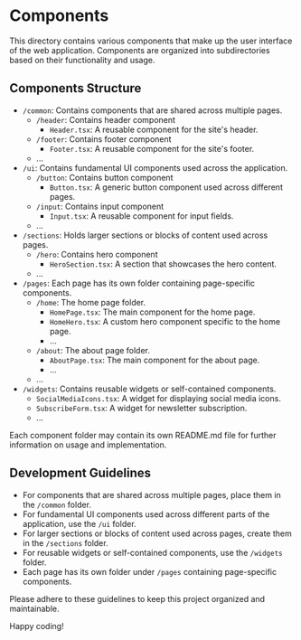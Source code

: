 # Components

This directory contains various components that make up the user interface of the web application. Components are organized into subdirectories based on their functionality and usage.

## Components Structure

- `/common`: Contains components that are shared across multiple pages.
  - `/header`: Contains header component
    - `Header.tsx`: A reusable component for the site's header.
  - `/footer`: Contains footer component
    - `Footer.tsx`: A reusable component for the site's footer.
  - ...
- `/ui`: Contains fundamental UI components used across the application.
  - `/button`: Contains button component
    - `Button.tsx`: A generic button component used across different pages.
  - `/input`: Contains input component
    - `Input.tsx`: A reusable component for input fields.
  - ...
- `/sections`: Holds larger sections or blocks of content used across pages.
  - `/hero`: Contains hero component
    - `HeroSection.tsx`: A section that showcases the hero content.
  - ...
- `/pages`: Each page has its own folder containing page-specific components.
  - `/home`: The home page folder.
    - `HomePage.tsx`: The main component for the home page.
    - `HomeHero.tsx`: A custom hero component specific to the home page.
    - ...
  - `/about`: The about page folder.
    - `AboutPage.tsx`: The main component for the about page.
    - ...
  - ...
- `/widgets`: Contains reusable widgets or self-contained components.
  - `SocialMediaIcons.tsx`: A widget for displaying social media icons.
  - `SubscribeForm.tsx`: A widget for newsletter subscription.
  - ...

Each component folder may contain its own README.md file for further information on usage and implementation.

## Development Guidelines

- For components that are shared across multiple pages, place them in the `/common` folder.
- For fundamental UI components used across different parts of the application, use the `/ui` folder.
- For larger sections or blocks of content used across pages, create them in the `/sections` folder.
- For reusable widgets or self-contained components, use the `/widgets` folder.
- Each page has its own folder under `/pages` containing page-specific components.

Please adhere to these guidelines to keep this project organized and maintainable.

Happy coding!
